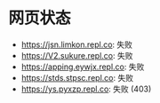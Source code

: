 # 网页状态
- https://jsn.limkon.repl.co: 失败
- https://V2.sukure.repl.co: 失败
- https://apping.eywjx.repl.co: 失败
- https://stds.stpsc.repl.co: 失败
- https://ys.pyxzp.repl.co: 失败 (403)
